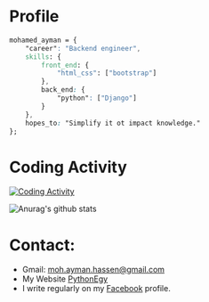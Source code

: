 # Profile

```css
mohamed_ayman = {
    "career": "Backend engineer",
    skills: {
        front_end: {
            "html_css": ["bootstrap"]
        },
        back_end: {
            "python": ["Django"]
        }
    },
    hopes_to: "Simplify it ot impact knowledge."
};
```
# Coding Activity

[![Coding Activity](https://github-readme-stats.vercel.app/api/wakatime?theme=react&username=mohamedayman28&layout=compact)](https://github.com/anuraghazra/github-readme-stats)

![Anurag's github stats](https://github-readme-stats.vercel.app/api?theme=react&username=mohamedayman28&show_icons=true)

# Contact:
* Gmail: moh.ayman.hassen@gmail.com
* My Website [PythonEgy](http://www.pythonegy.com/)
* I write regularly on my [Facebook](https://www.facebook.com/MohamedAymanHassen/) profile.
